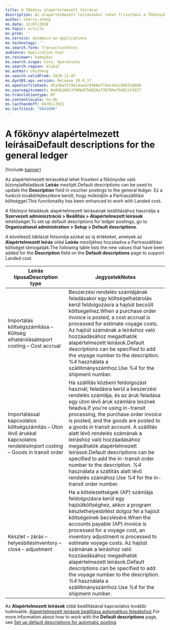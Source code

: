 ```yaml
---
title: A főkönyv alapértelmezett leírásai
description: Az alapértelmezett leírásokkal lehet frissíteni a főkönyvbe való bizonylatfeladások Leírás mezőjét.
author: sherry-zheng
ms.date: 12/07/2020
ms.topic: article
ms.prod: ''
ms.service: dynamics-ax-applications
ms.technology: ''
ms.search.form: TransactionTexts
audience: Application User
ms.reviewer: kamaybac
ms.search.scope: Core, Operations
ms.search.region: Global
ms.author: chuzheng
ms.search.validFrom: 2020-12-07
ms.dyn365.ops.version: Release 10.0.17
ms.openlocfilehash: d5a38af57d614ae2c93b0af74ec4a1c085519d46
ms.sourcegitcommit: 0e8db169c3f90bd750826af76709ef5d621fd377
ms.translationtype: HT
ms.contentlocale: hu-HU
ms.lasthandoff: 04/01/2021
ms.locfileid: "5841896"
---
```

# <a name="default-descriptions-for-the-general-ledger"></a><span data-ttu-id="59b85-103">A főkönyv alapértelmezett leírásai</span><span class="sxs-lookup"><span data-stu-id="59b85-103">Default descriptions for the general ledger</span></span>

[!include [banner](../../includes/banner.md)]

<span data-ttu-id="59b85-104">Az alapértelmezett leírásokkal lehet frissíteni a főkönyvbe való bizonylatfeladások **Leírás** mezőjét.</span><span class="sxs-lookup"><span data-stu-id="59b85-104">Default descriptions can be used to update the **Description** field in voucher postings to the general ledger.</span></span> <span data-ttu-id="59b85-105">Ez a funkció továbbfejlesztésre került, hogy működjön a Partraszállítási költséggel.</span><span class="sxs-lookup"><span data-stu-id="59b85-105">This functionality has been enhanced to work with Landed cost.</span></span>

<span data-ttu-id="59b85-106">A főkönyvi feladások alapértelmezett leírásainak beállításához használja a **Szervezeti adminisztráció \> Beállítás \> Alapértelmezett leírások** lehetőséget.</span><span class="sxs-lookup"><span data-stu-id="59b85-106">To set up default descriptions for ledger postings, go to **Organizational administration \> Setup \> Default descriptions**.</span></span>

<span data-ttu-id="59b85-107">A következő táblázat felsorolja azokat az új értékeket, amelyek az **Alapértelmezett leírás** oldal **Leírás** mezőjéhez hozzáadva a Partraszállítási költséget támogatják.</span><span class="sxs-lookup"><span data-stu-id="59b85-107">The following table lists the new values that have been added for the **Description** field on the **Default descriptions** page to support Landed cost.</span></span>

| <span data-ttu-id="59b85-108">Leírás típusa</span><span class="sxs-lookup"><span data-stu-id="59b85-108">Description type</span></span> | <span data-ttu-id="59b85-109">Jegyzetek</span><span class="sxs-lookup"><span data-stu-id="59b85-109">Notes</span></span> |
|---|---|
| <span data-ttu-id="59b85-110">Importálás költségszámítása – Költség elhatárolása</span><span class="sxs-lookup"><span data-stu-id="59b85-110">Import costing – Cost accrual</span></span> | <span data-ttu-id="59b85-111">Beszerzési rendelés számlájának feladásakor egy költségelhatárolás kerül feldolgozásra a hajóút becsült költségeihez.</span><span class="sxs-lookup"><span data-stu-id="59b85-111">When a purchase order invoice is posted, a cost accrual is processed for estimate voyage costs.</span></span> <span data-ttu-id="59b85-112">Az hajóút számának a leíráshoz való hozzáadásához megadhatók alapértelmezett leírások.</span><span class="sxs-lookup"><span data-stu-id="59b85-112">Default descriptions can be specified to add the voyage number to the description.</span></span> <span data-ttu-id="59b85-113">*%4* használata a szállítmányszámhoz.</span><span class="sxs-lookup"><span data-stu-id="59b85-113">Use *%4* for the shipment number.</span></span> |
| <span data-ttu-id="59b85-114">Importálással kapcsolatos költségszámítás – Úton lévő árukkal kapcsolatos rendelés</span><span class="sxs-lookup"><span data-stu-id="59b85-114">Import costing – Goods in transit order</span></span> | <span data-ttu-id="59b85-115">Ha szállítás közbeni feldolgozást használ, feladásra kerül a beszerzési rendelés számlája, és az áruk feladása egy úton lévő áruk számlára lesznek feladva.</span><span class="sxs-lookup"><span data-stu-id="59b85-115">If you're using in-transit processing, the purchase order invoice is posted, and the goods are posted to a goods in transit account.</span></span> <span data-ttu-id="59b85-116">A szállítás alatt lévő rendelés számának a leíráshoz való hozzáadásához megadhatók alapértelmezett leírások.</span><span class="sxs-lookup"><span data-stu-id="59b85-116">Default descriptions can be specified to add the in-transit order number to the description.</span></span> <span data-ttu-id="59b85-117">*%4* használata a szállítás alatt lévő rendelés számához.</span><span class="sxs-lookup"><span data-stu-id="59b85-117">Use *%4* for the in-transit order number.</span></span> |
| <span data-ttu-id="59b85-118">Készlet – zárás – helyesbítés</span><span class="sxs-lookup"><span data-stu-id="59b85-118">Inventory – close – adjustment</span></span> | <span data-ttu-id="59b85-119">Ha a kötelezettségek (AP) számlája feldolgozásra kerül egy hajóútköltséghez, akkor a program készlethelyesbítést dolgoz fel a hajóút költségeinek becslésére.</span><span class="sxs-lookup"><span data-stu-id="59b85-119">When the accounts payable (AP) invoice is processed for a voyage cost, an inventory adjustment is processed to estimate voyage costs.</span></span> <span data-ttu-id="59b85-120">Az hajóút számának a leíráshoz való hozzáadásához megadhatók alapértelmezett leírások.</span><span class="sxs-lookup"><span data-stu-id="59b85-120">Default descriptions can be specified to add the voyage number to the description.</span></span> <span data-ttu-id="59b85-121">*%4* használata a szállítmányszámhoz.</span><span class="sxs-lookup"><span data-stu-id="59b85-121">Use *%4* for the shipment number.</span></span> |

<span data-ttu-id="59b85-122">Az **Alapértelmezett leírások** oldal beállításával kapcsolatos további tudnivalók: [Alapértelmezett leírások beállítása automatikus feladáshoz](../../finance/general-ledger/set-up-default-descriptions-for-automatic-posting.md).</span><span class="sxs-lookup"><span data-stu-id="59b85-122">For more information about how to work with the **Default descriptions** page, see [Set up default descriptions for automatic posting](../../finance/general-ledger/set-up-default-descriptions-for-automatic-posting.md).</span></span>
